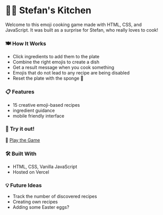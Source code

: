 # 🧑‍🍳 Stefan's Kitchen

Welcome to this emoji cooking game made with HTML, CSS, and JavaScript. It was built as a surprise for Stefan, who really loves to cook!

### 🍽️ How It Works

- Click ingredients to add them to the plate
- Combine the right emojis to create a dish
- Get a result message when you cook something
- Emojis that do not lead to any recipe are being disabled
- Reset the plate with the sponge 🧽

### 📋 Features

- 15 creative emoji-based recipes
- ingredient guidance
- mobile friendly interface

### 🧁 Try it out!

🔗 [Play the Game](https://stefans-kitchen.vercel.app)

### 🛠️ Built With

- HTML, CSS, Vanilla JavaScript
- Hosted on Vercel

### 💡 Future Ideas

- Track the number of discovered recipes
- Creating own recipes
- Adding some Easter eggs?
